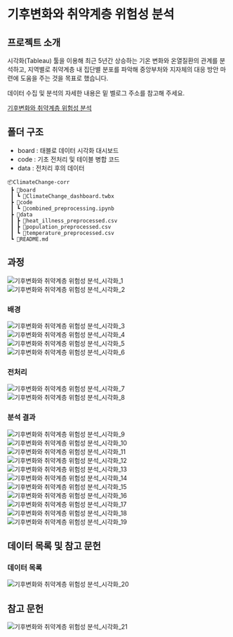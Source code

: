 # 기후변화와 취약계층 위험성 분석


## 프로젝트 소개
시각화(Tableau) 툴을 이용해 최근 5년간 상승하는 기온 변화와 온열질환의 관계를 분석하고, 지역별로 취약계층 내 집단별 분포를 파악해 중앙부처와 지자체의 대응 방안 마련에 도움을 주는 것을 목표로 했습니다.

데이터 수집 및 분석의 자세한 내용은 밑 벨로그 주소를 참고해 주세요.

[기후변화와 취약계층 위험성 분석](https://velog.io/@_chaerry_/%EA%B8%B0%ED%9B%84%EB%B3%80%ED%99%94%EC%99%80-%EC%B7%A8%EC%95%BD%EA%B3%84%EC%B8%B5-%EC%9C%84%ED%97%98%EC%84%B1-%EB%B6%84%EC%84%9D)


## 폴더 구조
- board : 태블로 데이터 시각화 대시보드
- code : 기초 전처리 및 테이블 병합 코드
- data : 전처리 후의 데이터
```
📦ClimateChange-corr
 ┣ 📂board
 ┃ ┗ 📜ClimateChange_dashboard.twbx
 ┣ 📂code
 ┃ ┗ 📜combined_preprocessing.ipynb
 ┣ 📂data
 ┃ ┣ 📜heat_illness_preprocessed.csv
 ┃ ┣ 📜population_preprocessed.csv
 ┃ ┗ 📜temperature_preprocessed.csv
 ┗ 📜README.md
```

## 과정
![기후변화와 취약계층 위험성 분석_시각화_1](https://github.com/user-attachments/assets/aedfdc1c-faec-4859-90ee-07c8f0c7ff36)
![기후변화와 취약계층 위험성 분석_시각화_2](https://github.com/user-attachments/assets/16ce852e-db0b-4439-ba17-38b686a08b90)

### 배경
![기후변화와 취약계층 위험성 분석_시각화_3](https://github.com/user-attachments/assets/a79a50f3-283d-4596-b0ef-ca5df36cb81b)
![기후변화와 취약계층 위험성 분석_시각화_4](https://github.com/user-attachments/assets/bfb29b99-ad53-4e33-9039-1137b7472592)
![기후변화와 취약계층 위험성 분석_시각화_5](https://github.com/user-attachments/assets/8631c774-f008-421c-962e-32e7ed05720c)
![기후변화와 취약계층 위험성 분석_시각화_6](https://github.com/user-attachments/assets/0016c56d-8f88-49c6-bc61-a67c2a73217b)

### 전처리
![기후변화와 취약계층 위험성 분석_시각화_7](https://github.com/user-attachments/assets/4e5b4945-fe88-4d25-a224-be7f9489bd4b)
![기후변화와 취약계층 위험성 분석_시각화_8](https://github.com/user-attachments/assets/7df9b4af-6baa-41e5-b312-90d2ff1110de)

### 분석 결과
![기후변화와 취약계층 위험성 분석_시각화_9](https://github.com/user-attachments/assets/9e549547-c86e-4633-a4ab-274aba124b48)
![기후변화와 취약계층 위험성 분석_시각화_10](https://github.com/user-attachments/assets/7e366cba-8325-4f24-8818-1a9b7f6908df)
![기후변화와 취약계층 위험성 분석_시각화_11](https://github.com/user-attachments/assets/70c9ced0-de3e-4a72-95be-22dbce53bc12)
![기후변화와 취약계층 위험성 분석_시각화_12](https://github.com/user-attachments/assets/e1e1749d-52b4-44a9-a105-9e8b3b9b8978)
![기후변화와 취약계층 위험성 분석_시각화_13](https://github.com/user-attachments/assets/072ffe20-e127-4b8c-b7b7-4809da36cdf5)
![기후변화와 취약계층 위험성 분석_시각화_14](https://github.com/user-attachments/assets/dc66f163-1e07-4cac-9e6c-63ab3fe75240)
![기후변화와 취약계층 위험성 분석_시각화_15](https://github.com/user-attachments/assets/a581698c-86cb-428b-99c1-fda143fe4269)
![기후변화와 취약계층 위험성 분석_시각화_16](https://github.com/user-attachments/assets/5332e7d8-5924-4e09-8119-0f29c3ae261f)
![기후변화와 취약계층 위험성 분석_시각화_17](https://github.com/user-attachments/assets/b0437410-633a-424f-af27-a96789c52246)
![기후변화와 취약계층 위험성 분석_시각화_18](https://github.com/user-attachments/assets/0367cfbe-cecf-4036-85cb-e045513df08d)
![기후변화와 취약계층 위험성 분석_시각화_19](https://github.com/user-attachments/assets/ddc6a61f-b62c-41f9-98dd-34ae7a25e202)

## 데이터 목록 및 참고 문헌
### 데이터 목록
![기후변화와 취약계층 위험성 분석_시각화_20](https://github.com/user-attachments/assets/8130a940-b0df-4c7b-b2c8-cc7884f0bd30)

## 참고 문헌
![기후변화와 취약계층 위험성 분석_시각화_21](https://github.com/user-attachments/assets/47267690-a744-4aed-8b31-2f3a121c13e7)
